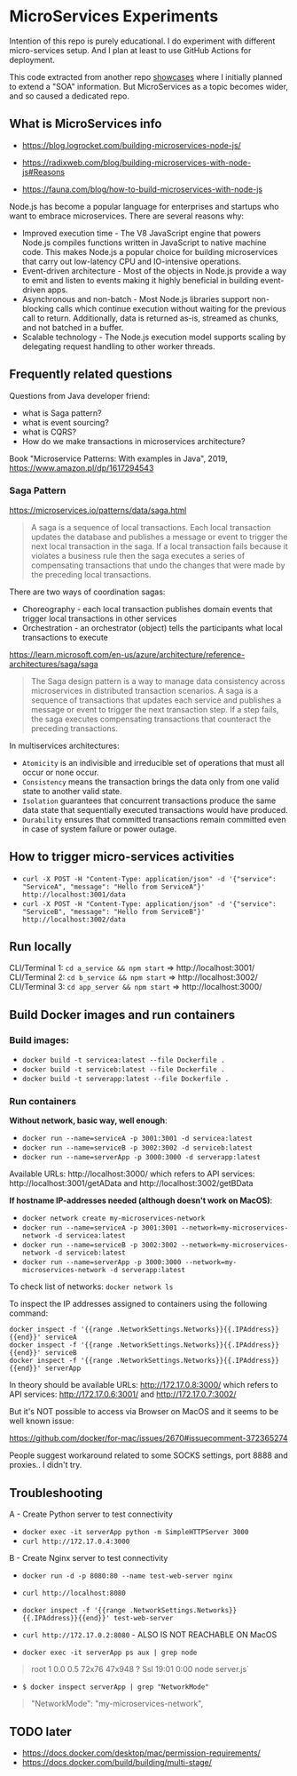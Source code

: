 MicroServices Experiments
===

Intention of this repo is purely educational. I do experiment with different micro-services setup. And I plan at least to use GitHub Actions for deployment.

This code extracted from another repo [showcases](https://github.com/alundiak/showcases/tree/main/SOA) where I initially planned to extend a "SOA" information. But MicroServices as a topic becomes wider, and so caused a dedicated repo.

## What is MicroServices info

- https://blog.logrocket.com/building-microservices-node-js/
- https://radixweb.com/blog/building-microservices-with-node-js#Reasons

- https://fauna.com/blog/how-to-build-microservices-with-node-js

Node.js has become a popular language for enterprises and startups who want to embrace microservices. There are several reasons why:

- Improved execution time - The V8 JavaScript engine that powers Node.js compiles functions written in JavaScript to native machine code. This makes Node.js a popular choice for building microservices that carry out low-latency CPU and IO-intensive operations.
- Event-driven architecture - Most of the objects in Node.js provide a way to emit and listen to events making it highly beneficial in building event-driven apps.
- Asynchronous and non-batch - Most Node.js libraries support non-blocking calls which continue execution without waiting for the previous call to return. Additionally, data is returned as-is, streamed as chunks, and not batched in a buffer.
- Scalable technology - The Node.js execution model supports scaling by delegating request handling to other worker threads.


## Frequently related questions

Questions from Java developer friend:

- what is Saga pattern? 
- what is event sourcing? 
- what is CQRS? 
- How do we make transactions in microservices architecture?


Book "Microservice Patterns: With examples in Java", 2019, https://www.amazon.pl/dp/1617294543


### Saga Pattern

https://microservices.io/patterns/data/saga.html

> A saga is a sequence of local transactions. Each local transaction updates the database and publishes a message or event to trigger the next local transaction in the saga. If a local transaction fails because it violates a business rule then the saga executes a series of compensating transactions that undo the changes that were made by the preceding local transactions.

There are two ways of coordination sagas:

- Choreography - each local transaction publishes domain events that trigger local transactions in other services
- Orchestration - an orchestrator (object) tells the participants what local transactions to execute


https://learn.microsoft.com/en-us/azure/architecture/reference-architectures/saga/saga

> The Saga design pattern is a way to manage data consistency across microservices in distributed transaction scenarios. A saga is a sequence of transactions that updates each service and publishes a message or event to trigger the next transaction step. If a step fails, the saga executes compensating transactions that counteract the preceding transactions.


In multiservices architectures:

- `Atomicity` is an indivisible and irreducible set of operations that must all occur or none occur.
- `Consistency` means the transaction brings the data only from one valid state to another valid state.
- `Isolation` guarantees that concurrent transactions produce the same data state that sequentially executed transactions would have produced.
- `Durability` ensures that committed transactions remain committed even in case of system failure or power outage.


## How to trigger micro-services activities

- `curl -X POST -H "Content-Type: application/json" -d '{"service": "ServiceA", "message": "Hello from ServiceA"}' http://localhost:3001/data`
- `curl -X POST -H "Content-Type: application/json" -d '{"service": "ServiceB", "message": "Hello from ServiceB"}' http://localhost:3002/data`

## Run locally

CLI/Terminal 1: `cd a_service && npm start` => http://localhost:3001/
CLI/Terminal 2: `cd b_service && npm start` => http://localhost:3002/
CLI/Terminal 3: `cd app_server && npm start` => http://localhost:3000/


## Build Docker images and run containers

### Build images:

- `docker build -t servicea:latest --file Dockerfile .`
- `docker build -t serviceb:latest --file Dockerfile .`
- `docker build -t serverapp:latest --file Dockerfile .`

### Run containers 

**Without network, basic way, well enough**:

- `docker run --name=serviceA -p 3001:3001 -d servicea:latest`
- `docker run --name=serviceB -p 3002:3002 -d serviceb:latest`
- `docker run --name=serverApp -p 3000:3000 -d serverapp:latest`

Available URLs: http://localhost:3000/ which refers to API services: http://localhost:3001/getAData and http://localhost:3002/getBData

**If hostname IP-addresses needed (although doesn't work on MacOS)**:

- `docker network create my-microservices-network`
- `docker run --name=serviceA -p 3001:3001 --network=my-microservices-network -d servicea:latest`
- `docker run --name=serviceB -p 3002:3002 --network=my-microservices-network -d serviceb:latest`
- `docker run --name=serverApp -p 3000:3000 --network=my-microservices-network -d serverapp:latest`

To check list of networks: `docker network ls`

To inspect the IP addresses assigned to containers using the following command:

```
docker inspect -f '{{range .NetworkSettings.Networks}}{{.IPAddress}}{{end}}' serviceA
docker inspect -f '{{range .NetworkSettings.Networks}}{{.IPAddress}}{{end}}' serviceB
docker inspect -f '{{range .NetworkSettings.Networks}}{{.IPAddress}}{{end}}' serverApp
```

In theory should be available URLs: http://172.17.0.8:3000/ which refers to API services: http://172.17.0.6:3001/ and http://172.17.0.7:3002/

But it's NOT possible to access via Browser on MacOS and it seems to be well known issue:

https://github.com/docker/for-mac/issues/2670#issuecomment-372365274

People suggest workaround related to some SOCKS settings, port 8888 and proxies.. I didn't try.




## Troubleshooting

A - Create Python server to test connectivity

- `docker exec -it serverApp python -m SimpleHTTPServer 3000`
- `curl http://172.17.0.4:3000`


B - Create Nginx server to test connectivity

- `docker run -d -p 8080:80 --name test-web-server nginx`
- `curl http://localhost:8080`
- `docker inspect -f '{{range .NetworkSettings.Networks}}{{.IPAddress}}{{end}}' test-web-server`
- `curl http://172.17.0.2:8080` - ALSO IS NOT REACHABLE ON MacOS

- `docker exec -it serverApp ps aux | grep node`
> root         1  0.0  0.5 72x76 47x948 ?        Ssl  19:01   0:00 node server.js`

- `$ docker inspect serverApp | grep "NetworkMode"`
> "NetworkMode": "my-microservices-network",


## TODO later

- https://docs.docker.com/desktop/mac/permission-requirements/
- https://docs.docker.com/build/building/multi-stage/
